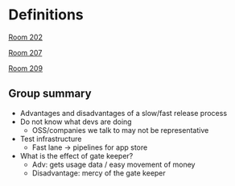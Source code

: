 # Definitions

[Room 202](../../master/2ndbreakout/202/README.md)

[Room 207](../../master/2ndbreakout/207/README.md)

[Room 209](../../master/2ndbreakout/209/README.md)

## Group summary

- Advantages and disadvantages of a slow/fast release process
- Do not know what devs are doing
  * OSS/companies we talk to may not be representative
- Test infrastructure
  * Fast lane -> pipelines for app store
- What is the effect of gate keeper?
  * Adv: gets usage data / easy movement of money 
  * Disadvantage: mercy of the gate keeper
